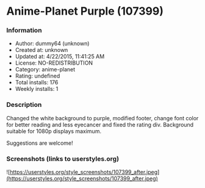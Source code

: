 # Anime-Planet Purple (107399)

### Information
- Author: dummy64 (unknown)
- Created at: unknown
- Updated at: 4/22/2015, 11:41:25 AM
- License: NO-REDISTRIBUTION
- Category: anime-planet
- Rating: undefined
- Total installs: 176
- Weekly installs: 1


### Description
Changed the white background to purple, modified footer, change font color for better reading and less eyecancer and fixed the rating div. Background suitable for 1080p displays maximum.

Suggestions are welcome!


### Screenshots (links to userstyles.org)
![https://userstyles.org/style_screenshots/107399_after.jpeg](https://userstyles.org/style_screenshots/107399_after.jpeg)



